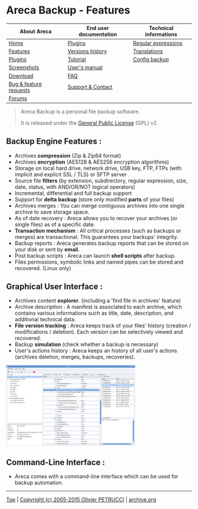 # Areca Backup - Features

| About Areca                   | End user documentation            | Technical informations                        |
|-------------------------------|-----------------------------------|-----------------------------------------------|
| [Home](README.md)             | [Plugins](plugin_list.md)         | [Regular expressions](regex.md)               |
| [Features](features.md)       | [Versions history](history.md)    | [Translations](documentation.md#translations) |
| [Plugins](plugin_list.md)     | [Tutorial](tutorial.md)           | [Config backup](config_backup.md)             |
| [Screenshots](screenshots.md) | [User's manual](documentation.md) |                                               |
| [Download]                    | [FAQ](faq.md)                     |                                               |
| [Bug & feature requests]      | [Support & Contact](support.md)   |                                               |
| [Forums]                      |                                   |                                               |

[Download]: https://sourceforge.net/projects/areca/files/areca-stable/
[Bug & feature requests]: https://sourceforge.net/p/areca/_list/tickets?source=navbar
[Forums]: https://sourceforge.net/projects/areca/forums


> Areca Backup is a personal file backup software.
>
> It is released under the [General Public License](http://www.opensource.org/licenses/gpl-license.php) (GPL) v2.


## Backup Engine Features :

- Archives **compression** (Zip & Zip64 format)
- Archives **encryption** (AES128 & AES256 encryption algorithms)
- Storage on local hard drive, network drive, USB key, FTP, FTPs (with implicit and explicit SSL / TLS) or SFTP server
- Source file **filters** (by extension, subdirectory, regular expression, size, date, status, with AND/OR/NOT logical operators)
- Incremental, differential and full backup support
- Support for **delta backup** (store only modified **parts** of your files)
- Archives merges : You can merge contiguous archives into one single archive to save storage space.
- As of date recovery : Areca allows you to recover your archives (or single files) as of a specific date.
- **Transaction mechanism** : All critical processes (such as backups or merges) are transactional. This guarantees your backups' integrity.
- Backup reports : Areca generates backup reports that can be stored on your disk or sent by **email**.
- Post backup scripts : Areca can launch **shell scripts** after backup.
- Files permissions, symbolic links and named pipes can be stored and recovered. (Linux only)


## Graphical User Interface :

- Archives content **explorer**. (including a 'find file in archives' feature)
- Archive description : A manifest is associated to each archive, which contains various informations such as title, date, description, and additional technical data.
- **File version tracking** : Areca keeps track of your files' history (creation / modifications / deletion). Each version can be selectively viewed and recovered.
- Backup **simulation** (check whether a backup is necessary)
- User's actions history : Areca keeps an history of all user's actions (archives deletion, merges, backups, recoveries).

![Areca main screen](images/main_sc.jpg)


## Command-Line Interface :

- Areca comes with a command-line interface which can be used for backup automation.


---

[Top] | [Copyright (c) 2005-2015 Olivier PETRUCCI] | [archive.org]

[Top]: #areca-backup---features "Go to top of the document"
[Copyright (c) 2005-2015 Olivier PETRUCCI]: https://areca-backup.org/features.php "Visit the original resource"
[archive.org]: http://web.archive.org/web/20150912034048/http://www.areca-backup.org/features.php "Visit the original resource at archive.org"